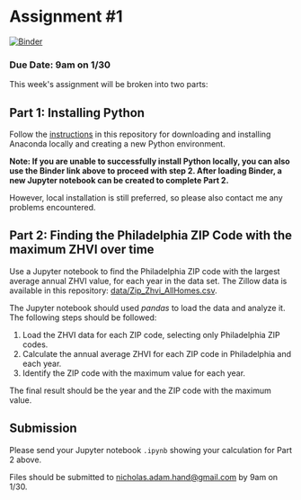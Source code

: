 # Assignment #1

[![Binder](https://mybinder.org/badge_logo.svg)](https://mybinder.org/v2/gh/MUSA-620-Spring-2019/assignment-1/)

### Due Date: 9am on 1/30

This week's assignment will be broken into two parts:

## Part 1: Installing Python

Follow the [instructions](getting-python.md) in this repository for downloading and installing Anaconda locally and creating a new Python environment.

**Note: If you are unable to successfully install Python locally, you can also use the Binder link above to proceed with step 2.
After loading Binder, a new Jupyter notebook can be created to complete Part 2.**

However, local installation is still preferred, so please also contact me any problems encountered.

## Part 2: Finding the Philadelphia ZIP Code with the maximum ZHVI over time

Use a Jupyter notebook to find the Philadelphia ZIP code with the largest average annual ZHVI value, for each year in the data set. The Zillow data is available in this repository: [data/Zip_Zhvi_AllHomes.csv]().

The Jupyter notebook should used _pandas_ to load the data and analyze it. The following steps should be followed:

1. Load the ZHVI data for each ZIP code, selecting only Philadelphia ZIP codes.
1. Calculate the annual average ZHVI for each ZIP code in Philadelphia and each year.
1. Identify the ZIP code with the maximum value for each year.

The final result should be the year and the ZIP code with the maximum value.

## Submission

Please send your Jupyter notebook `.ipynb` showing
your calculation for Part 2 above.

Files should be submitted to nicholas.adam.hand@gmail.com by 9am on 1/30.
